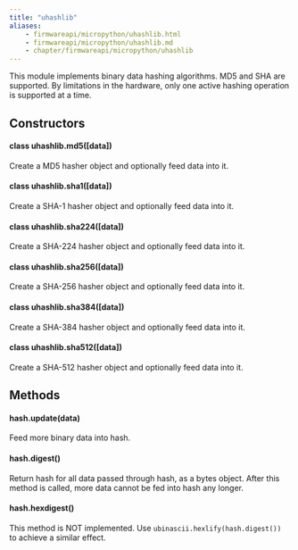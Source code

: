 ```yaml
---
title: "uhashlib"
aliases:
    - firmwareapi/micropython/uhashlib.html
    - firmwareapi/micropython/uhashlib.md
    - chapter/firmwareapi/micropython/uhashlib
---
```

This module implements binary data hashing algorithms. MD5 and SHA are supported. By limitations in the hardware, only one active hashing operation is supported at a time.

## Constructors

#### class uhashlib.md5(\[data\])

Create a MD5 hasher object and optionally feed data into it.

#### class uhashlib.sha1(\[data\])

Create a SHA-1 hasher object and optionally feed data into it.

#### class uhashlib.sha224(\[data\])

Create a SHA-224 hasher object and optionally feed data into it.

#### class uhashlib.sha256(\[data\])

Create a SHA-256 hasher object and optionally feed data into it.

#### class uhashlib.sha384(\[data\])

Create a SHA-384 hasher object and optionally feed data into it.

#### class uhashlib.sha512(\[data\])

Create a SHA-512 hasher object and optionally feed data into it.

## Methods

#### hash.update(data)

Feed more binary data into hash.

#### hash.digest()

Return hash for all data passed through hash, as a bytes object. After this method is called, more data cannot be fed into hash any longer.

#### hash.hexdigest()

This method is NOT implemented. Use `ubinascii.hexlify(hash.digest())` to achieve a similar effect.

